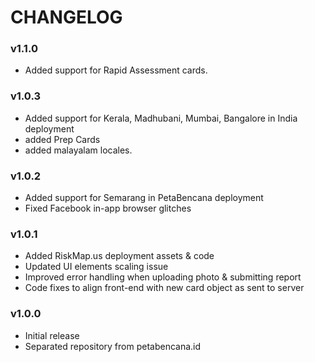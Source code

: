 CHANGELOG
========
### v1.1.0
- Added support for Rapid Assessment cards.

### v1.0.3
- Added support for Kerala, Madhubani, Mumbai, Bangalore in India deployment
- added Prep Cards
- added malayalam locales.

### v1.0.2
- Added support for Semarang in PetaBencana deployment
- Fixed Facebook in-app browser glitches

### v1.0.1
- Added RiskMap.us deployment assets & code
- Updated UI elements scaling issue
- Improved error handling when uploading photo & submitting report
- Code fixes to align front-end with new card object as sent to server

### v1.0.0
- Initial release
- Separated repository from petabencana.id
